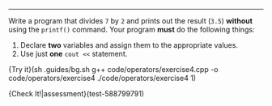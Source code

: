 ---

Write a program that divides `7` by `2` and prints out the result (`3.5`) **without** using the `printf()` command. Your program **must** do the following things:

1. Declare **two** variables and assign them to the appropriate values.
2. Use just **one** `cout <<` statement.

{Try it}(sh .guides/bg.sh g++ code/operators/exercise4.cpp -o code/operators/exercise4 ./code/operators/exercise4 1)

{Check It!|assessment}(test-588799791)
